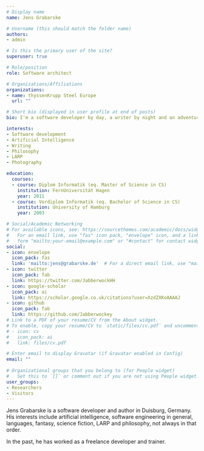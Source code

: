 ```yaml
---
# Display name
name: Jens Grabarske

# Username (this should match the folder name)
authors:
- admin

# Is this the primary user of the site?
superuser: true

# Role/position
role: Software architect

# Organizations/Affiliations
organizations:
- name: thyssenKrupp Steel Europe
  url: ""

# Short bio (displayed in user profile at end of posts)
bio: I'm a software developer by day, a writer by night and an adventurer in my spare time.

interests:
- Software development
- Artificial Intelligence
- Writing
- Philosophy
- LARP
- Photography

education:
  courses:
  - course: Diplom Informatik (eq. Master of Science in CS)
    institution: FernUniversität Hagen
    year: 2011
  - course: Vordiplom Informatik (eq. Bachelor of Science in CS)
    institution: University of Hamburg
    year: 2003

# Social/Academic Networking
# For available icons, see: https://sourcethemes.com/academic/docs/widgets/#icons
#   For an email link, use "fas" icon pack, "envelope" icon, and a link in the
#   form "mailto:your-email@example.com" or "#contact" for contact widget.
social:
- icon: envelope
  icon_pack: fas
  link: 'mailto:jens@grabarske.de'  # For a direct email link, use "mailto:test@example.org".
- icon: twitter
  icon_pack: fab
  link: https://twitter.com/JabberwockHH
- icon: google-scholar
  icon_pack: ai
  link: https://scholar.google.co.uk/citations?user=XzdZXKoAAAAJ
- icon: github
  icon_pack: fab
  link: https://github.com/Jabberwockey
# Link to a PDF of your resume/CV from the About widget.
# To enable, copy your resume/CV to `static/files/cv.pdf` and uncomment the lines below.  
# - icon: cv
#   icon_pack: ai
#   link: files/cv.pdf

# Enter email to display Gravatar (if Gravatar enabled in Config)
email: ""
  
# Organizational groups that you belong to (for People widget)
#   Set this to `[]` or comment out if you are not using People widget.  
user_groups:
- Researchers
- Visitors
---
```


Jens Grabarske is a software developer and author in Duisburg, Germany. His interests include artificial intelligence,
software engineering in general, languages, fantasy, science fiction, LARP and philosophy, not always in that order.

In the past, he has worked as a freelance developer and trainer.
